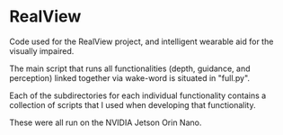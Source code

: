 # RealView
Code used for the RealView project, and intelligent wearable aid for the visually impaired.

The main script that runs all functionalities (depth, guidance, and perception) linked together via wake-word is situated in "full.py".

Each of the subdirectories for each individual functionality contains a collection of scripts that I used when developing that functionality.

These were all run on the NVIDIA Jetson Orin Nano.
